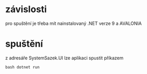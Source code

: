 # závislosti
pro spuštění je třeba mít nainstalovaný .NET verze 9 a AVALONIA

# spuštění
z adresáře SystemSazek.UI lze aplikaci spustit příkazem

```bash dotnet run```
